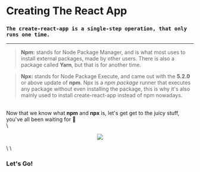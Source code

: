 # **Creating The React App**

### `The create-react-app is a single-step operation, that only runs one time.`

---

> **Npm:** stands for Node Package Manager, and is what most uses to install external packages, made by other users. There is also a package called **Yarn**, but that is for another time.

> **Npx:** stands for Node Package Execute, and came out with the **5.2.0** or above update of **npm**. Npx is a *npm package* runner that executes any package without even installing the package, this is why it's also mainly used to install create-react-app instead of npm nowadays.

\
Now that we know what **npm** and **npx** is, let's get get to the juicy stuff, you've all been waiting for :monocle_face:
\
\

<p align="center">
  <img src="https://i.giphy.com/media/l4EoT59vRYdTSi6vS/giphy.gif" />
</p>
\
\

### Let's Go!